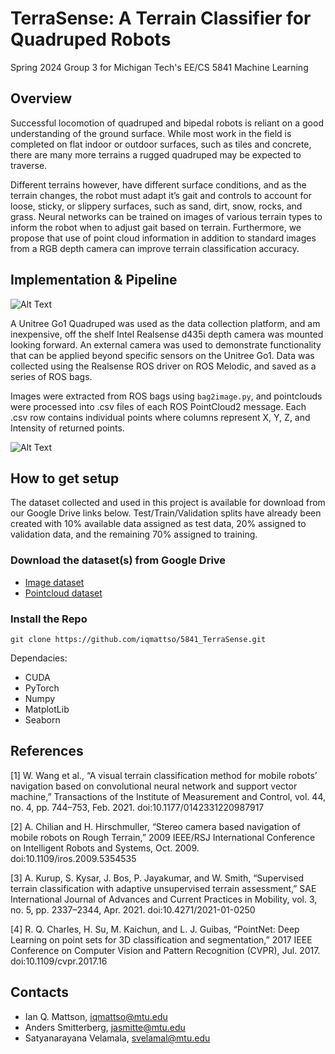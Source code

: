 # TerraSense: A Terrain Classifier for Quadruped Robots
Spring 2024 Group 3 for Michigan Tech's EE/CS 5841 Machine Learning

## Overview

Successful locomotion of quadruped and bipedal robots is reliant on a good understanding of the ground surface.  While most work in the field is completed on flat indoor or outdoor surfaces, such as tiles and concrete, there are many more terrains a rugged quadruped may be expected to traverse. 

Different terrains however, have different surface conditions, and as the terrain changes, the robot must adapt it’s gait and controls to account for loose, sticky, or slippery surfaces, such as sand, dirt, snow, rocks, and grass. Neural networks can be trained on images of various terrain types to inform the robot when to adjust gait based on terrain. Furthermore, we propose that use of point cloud information in addition to standard images from a RGB depth camera can improve terrain classification accuracy.

## Implementation & Pipeline

![Alt Text](/Project_Work/artifacts/unitree_go.jpeg)

A Unitree Go1 Quadruped was used as the data collection platform, and am inexpensive, off the shelf Intel Realsense d435i depth camera was mounted looking forward.  An external camera was used to demonstrate functionality that can be applied beyond specific sensors on the Unitree Go1.  Data was collected using the Realsense ROS driver on ROS Melodic, and saved as a series of ROS bags.

Images were extracted from ROS bags using `bag2image.py`, and pointclouds were processed into .csv files of each ROS PointCloud2 message.  Each .csv row contains individual points where columns represent X, Y, Z, and Intensity of returned points.

![Alt Text](/Project_Work/artifacts/Data_Flow_Diagramme.png)

## How to get setup

The dataset collected and used in this project is available for download from our Google Drive links below.  Test/Train/Validation splits have already been created with 10% available data assigned as test data, 20% assigned to validation data, and the remaining 70% assigned to training.

### Download the dataset(s) from Google Drive
* [Image dataset](https://drive.google.com/drive/folders/1yH1uD2ji48kywCs0Q3U2Ink2GidXXb2T?usp=sharing "Image Dataset Google Drive Link")
* [Pointcloud dataset](https://drive.google.com/drive/folders/1UgTDYL5rexAGOraKXm7SAX6G8yew8W7J?usp=sharing "Pointcloud Dataset Google Drive Link")

### Install the Repo
`git clone https://github.com/iqmattso/5841_TerraSense.git` 

Dependacies:
* CUDA
* PyTorch
* Numpy
* MatplotLib
* Seaborn

## References
[1] W. Wang et al., “A visual terrain classification method for mobile robots’ navigation based on convolutional neural network and support vector machine,” Transactions of the Institute of Measurement and Control, vol. 44, no. 4, pp. 744–753, Feb. 2021. doi:10.1177/0142331220987917 

[2] A. Chilian and H. Hirschmuller, “Stereo camera based navigation of mobile robots on Rough Terrain,” 2009 IEEE/RSJ International Conference on Intelligent Robots and Systems, Oct. 2009. doi:10.1109/iros.2009.5354535

[3] A. Kurup, S. Kysar, J. Bos, P. Jayakumar, and W. Smith, “Supervised terrain classification with adaptive unsupervised terrain assessment,” SAE International Journal of Advances and Current Practices in Mobility, vol. 3, no. 5, pp. 2337–2344, Apr. 2021. doi:10.4271/2021-01-0250 

[4] R. Q. Charles, H. Su, M. Kaichun, and L. J. Guibas, “PointNet: Deep Learning on point sets for 3D classification and segmentation,” 2017 IEEE Conference on Computer Vision and Pattern Recognition (CVPR), Jul. 2017. doi:10.1109/cvpr.2017.16 

## Contacts
* Ian Q. Mattson, iqmattso@mtu.edu
* Anders Smitterberg, jasmitte@mtu.edu
* Satyanarayana Velamala, svelamal@mtu.edu